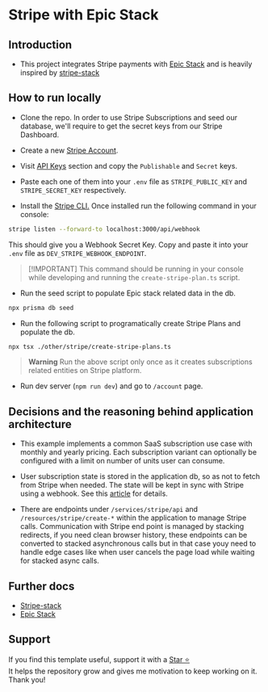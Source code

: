 # Stripe with Epic Stack

## Introduction

- This project integrates Stripe payments with
  [Epic Stack](https://github.com/epicweb-dev/epic-stack) and is heavily
  inspired by [stripe-stack](https://github.com/dev-xo/stripe-stack)

## How to run locally

- Clone the repo. In order to use Stripe Subscriptions and seed our database,
  we'll require to get the secret keys from our Stripe Dashboard.

- Create a new [Stripe Account](https://dashboard.stripe.com/login).
- Visit [API Keys](https://dashboard.stripe.com/test/apikeys) section and copy
  the `Publishable` and `Secret` keys.
- Paste each one of them into your `.env` file as `STRIPE_PUBLIC_KEY` and
  `STRIPE_SECRET_KEY` respectively.
- Install the [Stripe CLI.](https://stripe.com/docs/stripe-cli) Once installed
  run the following command in your console:

```sh
stripe listen --forward-to localhost:3000/api/webhook
```

This should give you a Webhook Secret Key. Copy and paste it into your `.env`
file as `DEV_STRIPE_WEBHOOK_ENDPOINT`.

> [!IMPORTANT] This command should be running in your console while developing
> and running the `create-stripe-plan.ts` script.

- Run the seed script to populate Epic stack related data in the db.

```sh
npx prisma db seed
```

- Run the following script to programatically create Stripe Plans and populate
  the db.

```sh
npx tsx ./other/stripe/create-stripe-plans.ts
```

> **Warning** Run the above script only once as it creates subscriptions related
> entities on Stripe platform.

- Run dev server (`npm run dev`) and go to `/account` page.

## Decisions and the reasoning behind application architecture

- This example implements a common SaaS subscription use case with monthly and
  yearly pricing. Each subscription variant can optionally be configured with a
  limit on number of units user can consume.
- User subscription state is stored in the application db, so as not to fetch
  from Stripe when needed. The state will be kept in sync with Stripe using a
  webhook. See this
  [article](https://dev.to/stripe/enable-your-saas-users-to-access-paid-features-with-webhooks-4n8f)
  for details.

- There are endpoints under `/services/stripe/api` and
  `/resources/stripe/create-*` within the application to manage Stripe calls.
  Communication with Stripe end point is managed by stacking redirects, if you
  need clean browser history, these endpoints can be converted to stacked
  asynchronous calls but in that case youy need to handle edge cases like when
  user cancels the page load while waiting for stacked async calls.

## Further docs

- [Stripe-stack](https://github.com/dev-xo/stripe-stack)
- [Epic Stack](https://github.com/dev-xo/stripe-stack)

## Support

If you find this template useful, support it with a
[Star ⭐](https://github.com/saurabhp75/epic-stripe)<br /> It helps the
repository grow and gives me motivation to keep working on it. Thank you!
